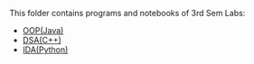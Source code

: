 This folder contains programs and notebooks of 3rd Sem Labs:

- [OOP(Java)](https://github.com/absterjr/Mit-Manipal-DSE-Lab/tree/main/IIIrd%20Sem/OOP_200968048)
- [DSA(C++)](https://github.com/absterjr/Mit-Manipal-DSE-Lab/tree/main/IIIrd%20Sem/DSA_200968048)
- [IDA(Python)](https://github.com/absterjr/Mit-Manipal-DSE-Lab/tree/main/IIIrd%20Sem/IDA_200968048)

